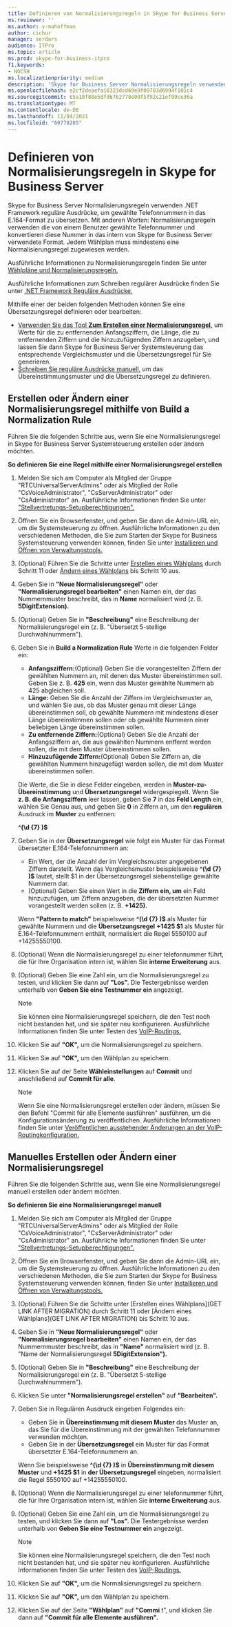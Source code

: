```yaml
---
title: Definieren von Normalisierungsregeln in Skype for Business Server
ms.reviewer: ''
ms.author: v-mahoffman
author: cichur
manager: serdars
audience: ITPro
ms.topic: article
ms.prod: skype-for-business-itpro
f1.keywords:
- NOCSH
ms.localizationpriority: medium
description: 'Skype for Business Server Normalisierungsregeln verwenden .NET Framework reguläre Ausdrücke, um gewählte Telefonnummern in das E.164-Format zu übersetzen. Mit anderen Worten: Normalisierungsregeln verwenden die von einem Benutzer gewählte Telefonnummer und konvertieren diese Nummer in das intern von Skype for Business Server verwendete Format. Jedem Wählplan muss mindestens eine Normalisierungsregel zugewiesen werden.'
ms.openlocfilehash: e2cf2deaefa18323dcd69e9f09703d6994f101c4
ms.sourcegitcommit: 65a10f80e5dfd67b2778e09f5f92c21ef09ce36a
ms.translationtype: MT
ms.contentlocale: de-DE
ms.lasthandoff: 11/04/2021
ms.locfileid: "60778285"
---
```

# <a name="defining-normalization-rules-in-skype-for-business-server"></a>Definieren von Normalisierungsregeln in Skype for Business Server

Skype for Business Server Normalisierungsregeln verwenden .NET Framework reguläre Ausdrücke, um gewählte Telefonnummern in das E.164-Format zu übersetzen. Mit anderen Worten: Normalisierungsregeln verwenden die von einem Benutzer gewählte Telefonnummer und konvertieren diese Nummer in das intern von Skype for Business Server verwendete Format. Jedem Wählplan muss mindestens eine Normalisierungsregel zugewiesen werden.

Ausführliche Informationen zu Normalisierungsregeln finden Sie unter [Wählpläne und Normalisierungsregeln.](/previous-versions/office/lync-server-2013/lync-server-2013-dial-plans-and-normalization-rules)

Ausführliche Informationen zum Schreiben regulärer Ausdrücke finden Sie unter [.NET Framework Reguläre Ausdrücke.](/dotnet/standard/base-types/regular-expressions)

Mithilfe einer der beiden folgenden Methoden können Sie eine Übersetzungsregel definieren oder bearbeiten:
- [Verwenden Sie das Tool **Zum Erstellen einer Normalisierungsregel,**](#create-or-modify-a-normalization-rule-by-using-build-a-normalization-rule) um Werte für die zu entfernenden Anfangsziffern, die Länge, die zu entfernenden Ziffern und die hinzuzufügenden Ziffern anzugeben, und lassen Sie dann Skype for Business Server Systemsteuerung das entsprechende Vergleichsmuster und die Übersetzungsregel für Sie generieren.
- [Schreiben Sie reguläre Ausdrücke manuell,](#create-or-modify-a-normalization-rule-manually) um das Übereinstimmungsmuster und die Übersetzungsregel zu definieren. 

## <a name="create-or-modify-a-normalization-rule-by-using-build-a-normalization-rule"></a>Erstellen oder Ändern einer Normalisierungsregel mithilfe von Build a Normalization Rule

Führen Sie die folgenden Schritte aus, wenn Sie eine Normalisierungsregel in Skype for Business Server Systemsteuerung erstellen oder ändern möchten. 

**So definieren Sie eine Regel mithilfe einer Normalisierungsregel erstellen**

1. Melden Sie sich am Computer als Mitglied der Gruppe "RTCUniversalServerAdmins" oder als Mitglied der Rolle "CsVoiceAdministrator", "CsServerAdministrator" oder "CsAdministrator" an. Ausführliche Informationen finden Sie unter ["Stellvertretungs-Setupberechtigungen".](/previous-versions/office/lync-server-2013/lync-server-2013-delegate-setup-permissions)
2. Öffnen Sie ein Browserfenster, und geben Sie dann die Admin-URL ein, um die Systemsteuerung zu öffnen. Ausführliche Informationen zu den verschiedenen Methoden, die Sie zum Starten der Skype for Business Systemsteuerung verwenden können, finden Sie unter [Installieren und Öffnen von Verwaltungstools.](../../management-tools/install-and-open-administrative-tools.md)
3. (Optional) Führen Sie die Schritte unter [Erstellen eines Wählplans](../../deploy/deploy-enterprise-voice/dial-plans.md#to-create-a-dial-plan) durch Schritt 11 oder [Ändern eines Wählplans](../../deploy/deploy-enterprise-voice/dial-plans.md#to-modify-a-dial-plan) bis Schritt 10 aus. 
4. Geben Sie in **"Neue Normalisierungsregel"** oder **"Normalisierungsregel bearbeiten"** einen Namen ein, der das Nummernmuster beschreibt, das in **Name** normalisiert wird (z. B. **5DigitExtension).**
5. (Optional) Geben Sie in **"Beschreibung"** eine Beschreibung der Normalisierungsregel ein (z. B. "Übersetzt 5-stellige Durchwahlnummern").
6. Geben Sie in **Build a Normalization Rule** Werte in die folgenden Felder ein:
    - **Anfangsziffern:**(Optional) Geben Sie die vorangestellten Ziffern der gewählten Nummern an, mit denen das Muster übereinstimmen soll. Geben Sie z. B. **425** ein, wenn das Muster gewählte Nummern ab 425 abgleichen soll.
    - **Länge:** Geben Sie die Anzahl der Ziffern im Vergleichsmuster an, und wählen Sie aus, ob das Muster genau mit dieser Länge übereinstimmen soll, ob gewählte Nummern mit mindestens dieser Länge übereinstimmen sollen oder ob gewählte Nummern einer beliebigen Länge übereinstimmen sollen.
    - **Zu entfernende Ziffern:**(Optional) Geben Sie die Anzahl der Anfangsziffern an, die aus gewählten Nummern entfernt werden sollen, die mit dem Muster übereinstimmen sollen.
    - **Hinzuzufügende Ziffern:**(Optional) Geben Sie Ziffern an, die gewählten Nummern hinzugefügt werden sollen, die mit dem Muster übereinstimmen sollen.
    
    Die Werte, die Sie in diese Felder eingeben, werden in **Muster-zu-Übereinstimmung** und **Übersetzungsregel** widergespiegelt. Wenn Sie **z. B. die Anfangsziffern** leer lassen, geben Sie **7** in das **Feld Length** ein, wählen Sie Genau aus, und geben Sie **0** in Ziffern an, um den **regulären** Ausdruck im **Muster** zu entfernen: 

    **^(\d {7} )$**

7. Geben Sie in der **Übersetzungsregel** wie folgt ein Muster für das Format übersetzter E.164-Telefonnummern an:
    - Ein Wert, der die Anzahl der im Vergleichsmuster angegebenen Ziffern darstellt. Wenn das Vergleichsmuster beispielsweise **^(\d {7} )$** lautet, stellt $1 in der Übersetzungsregel siebenstellige gewählte Nummern dar.
    - (Optional) Geben Sie einen Wert in die **Ziffern ein, um** ein Feld hinzuzufügen, um Ziffern anzugeben, die der übersetzten Nummer vorangestellt werden sollen (z. B. **+1425).**
    
    Wenn **"Pattern to match"** beispielsweise **^(\d {7} )$** als Muster für gewählte Nummern und die **Übersetzungsregel** **+1425 $1** als Muster für E.164-Telefonnummern enthält, normalisiert die Regel 5550100 auf +14255550100.

8. (Optional) Wenn die Normalisierungsregel zu einer telefonnummer führt, die für Ihre Organisation intern ist, wählen Sie **interne Erweiterung** aus.
9. (Optional) Geben Sie eine Zahl ein, um die Normalisierungsregel zu testen, und klicken Sie dann auf **"Los".** Die Testergebnisse werden unterhalb von **Geben Sie eine Testnummer ein** angezeigt.
    > [!Note] 
    > Sie können eine Normalisierungsregel speichern, die den Test noch nicht bestanden hat, und sie später neu konfigurieren. Ausführliche Informationen finden Sie unter Testen des [VoIP-Routings.](/previous-versions/office/lync-server-2013/lync-server-2013-test-voice-routing) 

10. Klicken Sie auf **"OK",** um die Normalisierungsregel zu speichern.
11. Klicken Sie auf **"OK",** um den Wählplan zu speichern.
12. Klicken Sie auf der Seite **Wähleinstellungen** auf **Commit** und anschließend auf **Commit für alle**. 
    > [!Note]
    > Wenn Sie eine Normalisierungsregel erstellen oder ändern, müssen Sie den Befehl "Commit für alle Elemente ausführen" ausführen, um die Konfigurationsänderung zu veröffentlichen. Ausführliche Informationen finden Sie unter [Veröffentlichen ausstehender Änderungen an der VoIP-Routingkonfiguration.](/previous-versions/office/lync-server-2013/lync-server-2013-publish-pending-changes-to-the-voice-routing-configuration) 

## <a name="create-or-modify-a-normalization-rule-manually"></a>Manuelles Erstellen oder Ändern einer Normalisierungsregel

Führen Sie die folgenden Schritte aus, wenn Sie eine Normalisierungsregel manuell erstellen oder ändern möchten.

**So definieren Sie eine Normalisierungsregel manuell**

1. Melden Sie sich am Computer als Mitglied der Gruppe "RTCUniversalServerAdmins" oder als Mitglied der Rolle "CsVoiceAdministrator", "CsServerAdministrator" oder "CsAdministrator" an. Ausführliche Informationen finden Sie unter ["Stellvertretungs-Setupberechtigungen".](/previous-versions/office/lync-server-2013/lync-server-2013-delegate-setup-permissions)
2. Öffnen Sie ein Browserfenster, und geben Sie dann die Admin-URL ein, um die Systemsteuerung zu öffnen. Ausführliche Informationen zu den verschiedenen Methoden, die Sie zum Starten der Skype for Business Systemsteuerung verwenden können, finden Sie unter [Installieren und Öffnen von Verwaltungstools.](../../management-tools/install-and-open-administrative-tools.md)
3. (Optional) Führen Sie die Schritte unter [Erstellen eines Wählplans](GET LINK AFTER MIGRATION) durch Schritt 11 oder [Ändern eines Wählplans](GET LINK AFTER MIGRATION) bis Schritt 10 aus.  
4. Geben Sie in **"Neue Normalisierungsregel"** oder **"Normalisierungsregel bearbeiten"** einen Namen ein, der das Nummernmuster beschreibt, das in **"Name"** normalisiert wird (z. B. "Name der Normalisierungsregel **5DigitExtension").**
5. (Optional) Geben Sie in **"Beschreibung"** eine Beschreibung der Normalisierungsregel ein (z. B. "Übersetzt 5-stellige Durchwahlnummern").
6. Klicken Sie unter **"Normalisierungsregel erstellen"** auf **"Bearbeiten".**
7. Geben Sie in Regulären Ausdruck eingeben Folgendes ein:
    - Geben Sie in **Übereinstimmung mit diesem Muster** das Muster an, das Sie für die Übereinstimmung mit der gewählten Telefonnummer verwenden möchten.
    - Geben Sie in der **Übersetzungsregel** ein Muster für das Format übersetzter E.164-Telefonnummern an.

    Wenn Sie beispielsweise **^(\d {7} )$** in **Übereinstimmung mit diesem Muster** und **+1425 $1** in **der Übersetzungsregel** eingeben, normalisiert die Regel 5550100 auf +14255550100.

8. (Optional) Wenn die Normalisierungsregel zu einer telefonnummer führt, die für Ihre Organisation intern ist, wählen Sie **interne Erweiterung** aus.
9. (Optional) Geben Sie eine Zahl ein, um die Normalisierungsregel zu testen, und klicken Sie dann auf **"Los".** Die Testergebnisse werden unterhalb von **Geben Sie eine Testnummer ein** angezeigt.

    > [!Note]
    > Sie können eine Normalisierungsregel speichern, die den Test noch nicht bestanden hat, und sie später neu konfigurieren. Ausführliche Informationen finden Sie unter Testen des [VoIP-Routings.](/previous-versions/office/lync-server-2013/lync-server-2013-test-voice-routing) 

10. Klicken Sie auf **"OK",** um die Normalisierungsregel zu speichern.
11. Klicken Sie auf **"OK",** um den Wählplan zu speichern.
12. Klicken Sie auf der Seite **"Wählplan"** auf **"Commi** t", und klicken Sie dann auf **"Commit für alle Elemente ausführen".**